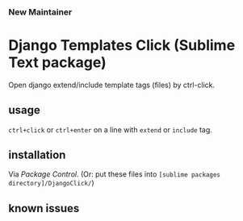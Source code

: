 ### New Maintainer 
# Django Templates Click (Sublime Text package)

Open django extend/include template tags (files) by ctrl-click.

## usage

`ctrl+click` or `ctrl+enter` on a line with `extend` or `include` tag.

## installation

Via *Package Control*.
(Or: put these files into `[sublime packages directory]/DjangoClick/`)

## known issues

[add]:(https://github.com/kahi/sublime-django-click/issues/new)
